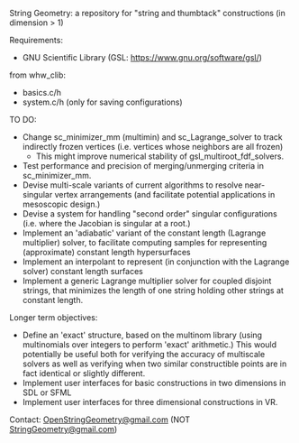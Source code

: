 String Geometry: a repository for "string and thumbtack" constructions (in dimension > 1)

Requirements: 
  - GNU Scientific Library (GSL: https://www.gnu.org/software/gsl/)
    
  from whw_clib:
  - basics.c/h
  - system.c/h (only for saving configurations)

TO DO:
- Change sc_minimizer_mm (multimin) and sc_Lagrange_solver to track indirectly frozen vertices (i.e. vertices whose neighbors are all frozen)
  - This might improve numerical stability of gsl_multiroot_fdf_solvers.
- Test performance and precision of merging/unmerging criteria in sc_minimizer_mm.
- Devise multi-scale variants of current algorithms to resolve near-singular vertex arrangements (and facilitate potential applications in mesoscopic design.)
- Devise a system for handling "second order" singular configurations (i.e. where the Jacobian is singular at a root.)
- Implement an 'adiabatic' variant of the constant length (Lagrange multiplier) solver, to facilitate computing samples for representing (approximate) constant length hypersurfaces
- Implement an interpolant to represent (in conjunction with the Lagrange solver) constant length surfaces
- Implement a generic Lagrange multiplier solver for coupled disjoint strings, that minimizes the length of one string holding other strings at constant length.

Longer term objectives:
- Define an 'exact' structure, based on the multinom library (using multinomials over integers to perform 'exact' arithmetic.) This would potentially be useful both for verifying the accuracy of multiscale solvers as well as verifying when two similar constructible points are in fact identical or slightly different.
- Implement user interfaces for basic constructions in two dimensions in SDL or SFML
- Implement user interfaces for three dimensional constructions in VR.

Contact: OpenStringGeometry@gmail.com (NOT StringGeometry@gmail.com)  
